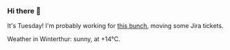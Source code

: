 ### Hi there :wave:

It's Tuesday! I'm probably working for [this bunch](https://github.com/kohofinancial), moving some Jira tickets.

Weather in Winterthur: sunny, at +14°C.
